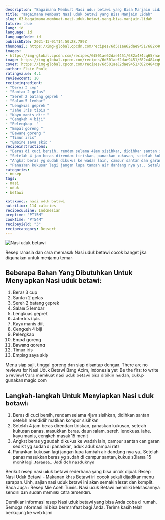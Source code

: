 ```yaml
---
description: "Bagaimana Membuat Nasi uduk betawi yang Bisa Manjain Lidah"
title: "Bagaimana Membuat Nasi uduk betawi yang Bisa Manjain Lidah"
slug: 63-bagaimana-membuat-nasi-uduk-betawi-yang-bisa-manjain-lidah
future: true
lang: id
language: id
languageCode: id
publishDate: 2021-11-01T14:50:28.789Z 
thumbnail: https://img-global.cpcdn.com/recipes/6d501ae62dae9451/682x484cq65/nasi-uduk-betawi-foto-resep-utama.webp
images:
- https://img-global.cpcdn.com/recipes/6d501ae62dae9451/682x484cq65/nasi-uduk-betawi-foto-resep-utama.webp
image: https://img-global.cpcdn.com/recipes/6d501ae62dae9451/682x484cq65/nasi-uduk-betawi-foto-resep-utama.webp
cover: https://img-global.cpcdn.com/recipes/6d501ae62dae9451/682x484cq65/nasi-uduk-betawi-foto-resep-utama.webp
author: Elsie Poole
ratingvalue: 4.1
reviewcount: 10
recipeingredient:
- "Beras 3 cup"
- "Santan 2 gelas"
- "Sereh 2 batang geprek "
- "Salam 5 lembar"
- "Lengkuas geprek "
- "Jahe iris tipis "
- "Kayu manis diit "
- "Cengkeh 4 biji"
- "Pelengkap  "
- "Empal goreng "
- "Bawang goreng "
- "Timun iris"
- "Emping saya skip "
recipeinstructions:
- "Beras di cuci bersih, rendam selama 4jam sisihkan, didihkan santan setelah mendidih matikan kompor sisihkan"
- "Setelah 4 jam beras direndam tiriskan, panaskan kukusan, setelah kukusan panas, masukkan beras, daun salam, sereh, lengkuas, jahe, kayu manis, cengkeh masak 15 menit"
- "Angkat beras yg sudah dikukus ke wadah lain, campur santan dan garan sedikit yg sudah di panaskan, aduk aduk sampai rata"
- "Panaskan kukusan lagi jangan lupa tambah air dandang nya ya.. Setelah panas masukkan beras yg sudah di campur santan, kukus s3lama 15 menit lagi..taraaaa.. Jadi deh nasduknya"
categories:
- Resep
tags:
- nasi
- uduk
- betawi

katakunci: nasi uduk betawi 
nutrition: 114 calories
recipecuisine: Indonesian
preptime: "PT15M"
cooktime: "PT54M"
recipeyield: "3"
recipecategory: Dessert
---
```



![Nasi uduk betawi](https://img-global.cpcdn.com/recipes/6d501ae62dae9451/682x484cq65/nasi-uduk-betawi-foto-resep-utama.webp)

Resep rahasia dan cara memasak  Nasi uduk betawi cocok banget jika digunakan untuk menjamu teman

<!--inarticleads1-->

## Beberapa Bahan Yang Dibutuhkan Untuk Menyiapkan Nasi uduk betawi:

1. Beras 3 cup
1. Santan 2 gelas
1. Sereh 2 batang geprek 
1. Salam 5 lembar
1. Lengkuas geprek 
1. Jahe iris tipis 
1. Kayu manis diit 
1. Cengkeh 4 biji
1. Pelengkap  
1. Empal goreng 
1. Bawang goreng 
1. Timun iris
1. Emping saya skip 

Menu siap saji, tinggal goreng dan siap disantap dengan. There are no reviews for Nasi Uduk Betawi Bang Acim, Indonesia yet. Be the first to write a review! Cara membuat nasi uduk betawi bisa dibikin mudah, cukup gunakan magic com. 

<!--inarticleads2-->

## Langkah-langkah Untuk Menyiapkan Nasi uduk betawi:

1. Beras di cuci bersih, rendam selama 4jam sisihkan, didihkan santan setelah mendidih matikan kompor sisihkan
1. Setelah 4 jam beras direndam tiriskan, panaskan kukusan, setelah kukusan panas, masukkan beras, daun salam, sereh, lengkuas, jahe, kayu manis, cengkeh masak 15 menit
1. Angkat beras yg sudah dikukus ke wadah lain, campur santan dan garan sedikit yg sudah di panaskan, aduk aduk sampai rata
1. Panaskan kukusan lagi jangan lupa tambah air dandang nya ya.. Setelah panas masukkan beras yg sudah di campur santan, kukus s3lama 15 menit lagi..taraaaa.. Jadi deh nasduknya


Berikut resep nasi uduk betawi sederhana yang bisa untuk dijual. Resep Nasi Uduk Betawi - Makanan khas Betawi ini cocok sekali dijadikan menu sarapan. Uhh, sajian nasi uduk betawi ini akan semakin lezat dan komplit. Baca Juga : Resep Mie Aceh Tumis. Nasi uduk Betawi memiliki kekhasannya sendiri dan sudah memiliki citra tersendiri. 

Demikian informasi  resep Nasi uduk betawi   yang bisa Anda coba di rumah. Semoga informasi ini bisa bermanfaat bagi Anda. Terima kasih telah berkujung ke web kami
